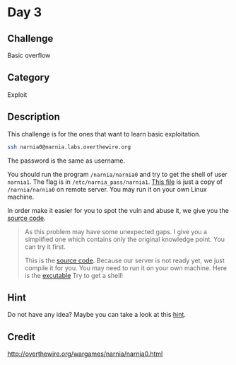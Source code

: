 # Day 3

## Challenge 
Basic overflow

## Category
Exploit

## Description
This challenge is for the ones that want to learn basic exploitation.

```bash
ssh narnia0@narnia.labs.overthewire.org
```
The password is the same as username.

You should run the program `/narnia/narnia0` and try to get the shell of user `narnia1`.
The flag is in `/etc/narnia_pass/narnia1`.
[This file](./narnia0) is just a copy of `/narnia/narnia0` on remote server.
You may run it on your own Linux machine.

In order make it easier for you to spot the vuln and abuse it, we give you the [source code](./narnia0.c).

> As this problem may have some unexpected gaps.
> I give you a simplified one which contains only the original knowledge point.
> You can try it first.
>
> This is the [source code](./simplified.c).
> Because our server is not ready yet, we just compile it for you.
> You may need to run it on your own machine.
> Here is the [excutable](./simplified) Try to get a shell!

## Hint
Do not have any idea?
Maybe you can take a look at this [hint](./HINT.md).

## Credit
<http://overthewire.org/wargames/narnia/narnia0.html>
